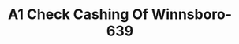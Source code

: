 ---
f_zip-code: 71295
f_state-code: LA
title: A1 Check Cashing Of Winnsboro-639
f_phone: 318-435-5004
f_city-only: Winnsboro
f_address: 1100 Common Street Winnsboro
f_location-unique-id: '639'
slug: a1-check-cashing-of-winnsboro-639
updated-on: '2024-05-30T13:46:58.046Z'
created-on: '2024-05-30T13:36:59.803Z'
published-on: '2024-05-30T13:54:32.469Z'
f_city-state: cms/city/winnsboro-la.md
f_company: cms/company/a1-check-cashing-of-winnsboro.md
f_state: cms/state/louisiana.md
layout: '[payday-loan].html'
tags: payday-loan
---